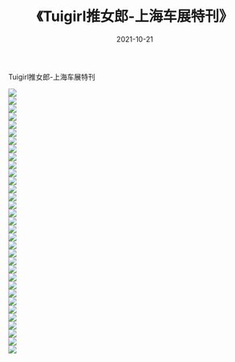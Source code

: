 ﻿---
layout: post
title:  《Tuigirl推女郎-上海车展特刊》
date:   2021-10-21
img: http://imgx.orgx.ga/漏D/网络美图/2021/Tuigirl推女郎-上海车展特刊/000.jpg
categories: [美女, 清纯, 唯美]
---

Tuigirl推女郎-上海车展特刊

  ![](http://imgx.orgx.ga/漏D/网络美图/2021/Tuigirl推女郎-上海车展特刊/001.jpg) <br> ![](http://imgx.orgx.ga/漏D/网络美图/2021/Tuigirl推女郎-上海车展特刊/002.jpg) <br> ![](http://imgx.orgx.ga/漏D/网络美图/2021/Tuigirl推女郎-上海车展特刊/003.jpg) <br> ![](http://imgx.orgx.ga/漏D/网络美图/2021/Tuigirl推女郎-上海车展特刊/004.jpg) <br> ![](http://imgx.orgx.ga/漏D/网络美图/2021/Tuigirl推女郎-上海车展特刊/005.jpg) <br> ![](http://imgx.orgx.ga/漏D/网络美图/2021/Tuigirl推女郎-上海车展特刊/006.jpg) <br> ![](http://imgx.orgx.ga/漏D/网络美图/2021/Tuigirl推女郎-上海车展特刊/007.jpg) <br> ![](http://imgx.orgx.ga/漏D/网络美图/2021/Tuigirl推女郎-上海车展特刊/008.jpg) <br> ![](http://imgx.orgx.ga/漏D/网络美图/2021/Tuigirl推女郎-上海车展特刊/009.jpg) <br> ![](http://imgx.orgx.ga/漏D/网络美图/2021/Tuigirl推女郎-上海车展特刊/010.jpg) <br> ![](http://imgx.orgx.ga/漏D/网络美图/2021/Tuigirl推女郎-上海车展特刊/011.jpg) <br> ![](http://imgx.orgx.ga/漏D/网络美图/2021/Tuigirl推女郎-上海车展特刊/012.jpg) <br> ![](http://imgx.orgx.ga/漏D/网络美图/2021/Tuigirl推女郎-上海车展特刊/013.jpg) <br> ![](http://imgx.orgx.ga/漏D/网络美图/2021/Tuigirl推女郎-上海车展特刊/014.jpg) <br> ![](http://imgx.orgx.ga/漏D/网络美图/2021/Tuigirl推女郎-上海车展特刊/015.jpg) <br> ![](http://imgx.orgx.ga/漏D/网络美图/2021/Tuigirl推女郎-上海车展特刊/016.jpg) <br> ![](http://imgx.orgx.ga/漏D/网络美图/2021/Tuigirl推女郎-上海车展特刊/017.jpg) <br> ![](http://imgx.orgx.ga/漏D/网络美图/2021/Tuigirl推女郎-上海车展特刊/018.jpg) <br> ![](http://imgx.orgx.ga/漏D/网络美图/2021/Tuigirl推女郎-上海车展特刊/019.jpg) <br> ![](http://imgx.orgx.ga/漏D/网络美图/2021/Tuigirl推女郎-上海车展特刊/020.jpg) <br> ![](http://imgx.orgx.ga/漏D/网络美图/2021/Tuigirl推女郎-上海车展特刊/021.jpg) <br> ![](http://imgx.orgx.ga/漏D/网络美图/2021/Tuigirl推女郎-上海车展特刊/022.jpg) <br> ![](http://imgx.orgx.ga/漏D/网络美图/2021/Tuigirl推女郎-上海车展特刊/023.jpg) <br> ![](http://imgx.orgx.ga/漏D/网络美图/2021/Tuigirl推女郎-上海车展特刊/024.jpg) <br> ![](http://imgx.orgx.ga/漏D/网络美图/2021/Tuigirl推女郎-上海车展特刊/025.jpg) <br> ![](http://imgx.orgx.ga/漏D/网络美图/2021/Tuigirl推女郎-上海车展特刊/026.jpg) <br> ![](http://imgx.orgx.ga/漏D/网络美图/2021/Tuigirl推女郎-上海车展特刊/027.jpg) <br> ![](http://imgx.orgx.ga/漏D/网络美图/2021/Tuigirl推女郎-上海车展特刊/028.jpg) <br> ![](http://imgx.orgx.ga/漏D/网络美图/2021/Tuigirl推女郎-上海车展特刊/029.jpg) <br> ![](http://imgx.orgx.ga/漏D/网络美图/2021/Tuigirl推女郎-上海车展特刊/030.jpg) <br> ![](http://imgx.orgx.ga/漏D/网络美图/2021/Tuigirl推女郎-上海车展特刊/031.jpg) <br> ![](http://imgx.orgx.ga/漏D/网络美图/2021/Tuigirl推女郎-上海车展特刊/032.jpg) <br> ![](http://imgx.orgx.ga/漏D/网络美图/2021/Tuigirl推女郎-上海车展特刊/033.jpg) <br>